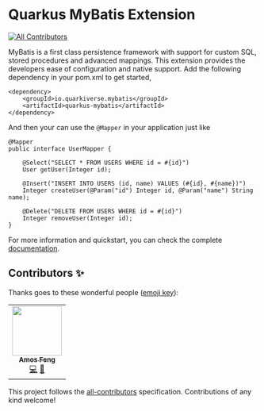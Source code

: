 # Quarkus MyBatis Extension
<!-- ALL-CONTRIBUTORS-BADGE:START - Do not remove or modify this section -->
[![All Contributors](https://img.shields.io/badge/all_contributors-1-orange.svg?style=flat-square)](#contributors-)
<!-- ALL-CONTRIBUTORS-BADGE:END -->

MyBatis is a first class persistence framework with support for custom SQL, stored procedures and advanced mappings. This extension provides the developers ease of configuration and native support. Add the following dependency in your pom.xml to get started,

```
<dependency>
    <groupId>io.quarkiverse.mybatis</groupId>
    <artifactId>quarkus-mybatis</artifactId>
</dependency>
```

And then your can use the ```@Mapper``` in your application just like

```
@Mapper
public interface UserMapper {

    @Select("SELECT * FROM USERS WHERE id = #{id}")
    User getUser(Integer id);

    @Insert("INSERT INTO USERS (id, name) VALUES (#{id}, #{name})")
    Integer createUser(@Param("id") Integer id, @Param("name") String name);

    @Delete("DELETE FROM USERS WHERE id = #{id}")
    Integer removeUser(Integer id);
}
```

For more information and quickstart, you can check the complete [documentation](https://quarkus.io/guides/mybatis).

## Contributors ✨

Thanks goes to these wonderful people ([emoji key](https://allcontributors.org/docs/en/emoji-key)):

<!-- ALL-CONTRIBUTORS-LIST:START - Do not remove or modify this section -->
<!-- prettier-ignore-start -->
<!-- markdownlint-disable -->
<table>
  <tr>
    <td align="center"><a href="https://github.com/zhfeng"><img src="https://avatars2.githubusercontent.com/u/1246139?v=4" width="100px;" alt=""/><br /><sub><b>Amos Feng</b></sub></a><br /><a href="https://github.com/quarkiverse/quarkiverse-mybatis/commits?author=zhfeng" title="Code">💻</a> <a href="#maintenance-zhfeng" title="Maintenance">🚧</a></td>
  </tr>
</table>

<!-- markdownlint-enable -->
<!-- prettier-ignore-end -->
<!-- ALL-CONTRIBUTORS-LIST:END -->

This project follows the [all-contributors](https://github.com/all-contributors/all-contributors) specification. Contributions of any kind welcome!
